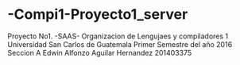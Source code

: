 # -Compi1-Proyecto1_server

Proyecto No1. -SAAS-
Organizacion de Lengujaes y compiladores 1
Universidad San Carlos de Guatemala
Primer Semestre del año 2016
Seccion A
Edwin Alfonzo Aguilar Hernandez
201403375
